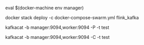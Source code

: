 
eval $(docker-machine env manager)

docker stack deploy -c docker-compose-swarm.yml flink_kafka


kafkacat -b manager:9094,worker:9094 -P -t test


kafkacat -b manager:9094,worker:9094 -C -t test